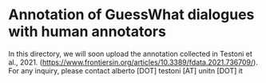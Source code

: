# Annotation of GuessWhat dialogues with human annotators

In this directory, we will soon upload the annotation collected in Testoni et al., 2021. (https://www.frontiersin.org/articles/10.3389/fdata.2021.736709/).
For any inquiry, please contact alberto [DOT] testoni [AT] unitn [DOT] it
